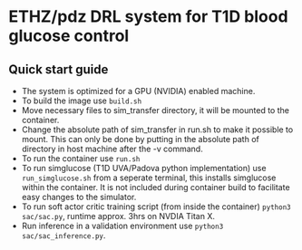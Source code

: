 # ETHZ/pdz DRL system for T1D blood glucose control

## Quick start guide
* The system is optimized for a GPU (NVIDIA) enabled machine. 
* To build the image use ``build.sh``
* Move necessary files to sim_transfer directory, it will be mounted to the container. 
* Change the absolute path of sim_transfer in run.sh to make it possible to mount. This can only be done by putting in the absolute path of directory in host machine after the -v command.
* To run the container use ``run.sh``
* To run simglucose (T1D UVA/Padova python implementation) use ``run_simglucose.sh`` from a seperate terminal, this installs simglucose within the container. It is not included during container build to facilitate easy changes to the simulator.  
* To run soft actor critic training script (from inside the container) ``python3 sac/sac.py``, runtime approx. 3hrs on NVDIA Titan X. 
* Run inference in a validation environment use ``python3 sac/sac_inference.py``.

